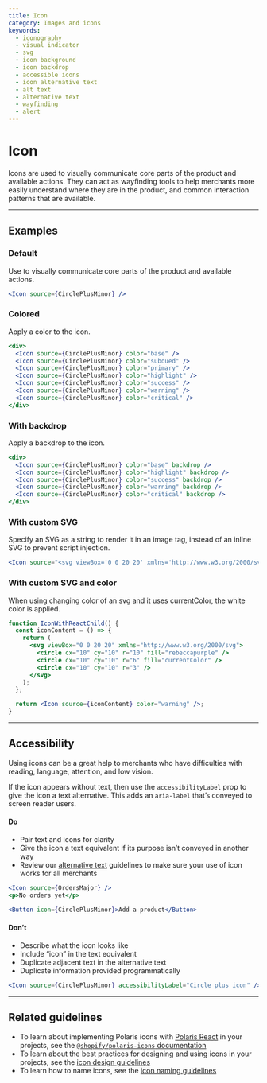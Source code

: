 ```yaml
---
title: Icon
category: Images and icons
keywords:
  - iconography
  - visual indicator
  - svg
  - icon background
  - icon backdrop
  - accessible icons
  - icon alternative text
  - alt text
  - alternative text
  - wayfinding
  - alert
---
```


# Icon

Icons are used to visually communicate core parts of the product and available actions. They can act as wayfinding tools to help merchants more easily understand where they are in the product, and common interaction patterns that are available.

---

## Examples

### Default

Use to visually communicate core parts of the product and available actions.

```jsx
<Icon source={CirclePlusMinor} />
```

### Colored

Apply a color to the icon.

```jsx
<div>
  <Icon source={CirclePlusMinor} color="base" />
  <Icon source={CirclePlusMinor} color="subdued" />
  <Icon source={CirclePlusMinor} color="primary" />
  <Icon source={CirclePlusMinor} color="highlight" />
  <Icon source={CirclePlusMinor} color="success" />
  <Icon source={CirclePlusMinor} color="warning" />
  <Icon source={CirclePlusMinor} color="critical" />
</div>
```

### With backdrop

Apply a backdrop to the icon.

```jsx
<div>
  <Icon source={CirclePlusMinor} color="base" backdrop />
  <Icon source={CirclePlusMinor} color="highlight" backdrop />
  <Icon source={CirclePlusMinor} color="success" backdrop />
  <Icon source={CirclePlusMinor} color="warning" backdrop />
  <Icon source={CirclePlusMinor} color="critical" backdrop />
</div>
```

### With custom SVG

Specify an SVG as a string to render it in an image tag, instead of an inline SVG to prevent script injection.

```jsx
<Icon source="<svg viewBox='0 0 20 20' xmlns='http://www.w3.org/2000/svg'><path d='M10.707 17.707l5-5a.999.999 0 1 0-1.414-1.414L11 14.586V3a1 1 0 1 0-2 0v11.586l-3.293-3.293a.999.999 0 1 0-1.414 1.414l5 5a.999.999 0 0 0 1.414 0' /></svg>" />
```

### With custom SVG and color

When using changing color of an svg and it uses currentColor, the white color is applied.

```jsx
function IconWithReactChild() {
  const iconContent = () => {
    return (
      <svg viewBox="0 0 20 20" xmlns="http://www.w3.org/2000/svg">
        <circle cx="10" cy="10" r="10" fill="rebeccapurple" />
        <circle cx="10" cy="10" r="6" fill="currentColor" />
        <circle cx="10" cy="10" r="3" />
      </svg>
    );
  };

  return <Icon source={iconContent} color="warning" />;
}
```

---

## Accessibility

Using icons can be a great help to merchants who have difficulties with reading, language, attention, and low vision.

If the icon appears without text, then use the `accessibilityLabel` prop to give the icon a text alternative. This adds an `aria-label` that’s conveyed to screen reader users.

<!-- dodont -->

#### Do

- Pair text and icons for clarity
- Give the icon a text equivalent if its purpose isn’t conveyed in another way
- Review our [alternative text](https://polaris.shopify.com/content/alternative-text) guidelines to make sure your use of icon works for all merchants

```jsx
<Icon source={OrdersMajor} />
<p>No orders yet</p>
```

```jsx
<Button icon={CirclePlusMinor}>Add a product</Button>
```

#### Don’t

- Describe what the icon looks like
- Include “icon” in the text equivalent
- Duplicate adjacent text in the alternative text
- Duplicate information provided programmatically

```jsx
<Icon source={CirclePlusMinor} accessibilityLabel="Circle plus icon" />
```

<!-- end -->

---

## Related guidelines

- To learn about implementing Polaris icons with [Polaris React](https://github.com/Shopify/polaris-react) in your projects, see the [`@shopify/polaris-icons` documentation](https://www.npmjs.com/package/@shopify/polaris-icons)
- To learn about the best practices for designing and using icons in your projects, see the [icon design guidelines](https://polaris.shopify.com/design/icons)
- To learn how to name icons, see the [icon naming guidelines](https://polaris.shopify.com/content/naming#section-icons)
